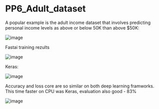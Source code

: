 # PP6_Adult_dataset

A popular example is the adult income dataset that involves predicting personal income levels as above or below 50K than above $50K:

![image](https://user-images.githubusercontent.com/34160094/147566311-c4dd4144-6f2e-4443-a62e-a05e15815274.png)

Fastai training rezults

![image](https://user-images.githubusercontent.com/34160094/147584829-e0177296-6bc6-4a32-ac9e-507960b91b54.png)

Keras:

![image](https://user-images.githubusercontent.com/34160094/147584981-970cac65-f5a2-4649-83e3-17a1e6f8de1c.png)

Accuracy and loss core are so similar on both deep learning framworks.
This time faster on CPU was Keras, evaluation also good - 83%

![image](https://user-images.githubusercontent.com/34160094/147585838-3a5c58ff-f3f5-4ea1-85c5-a38f598127d7.png)
